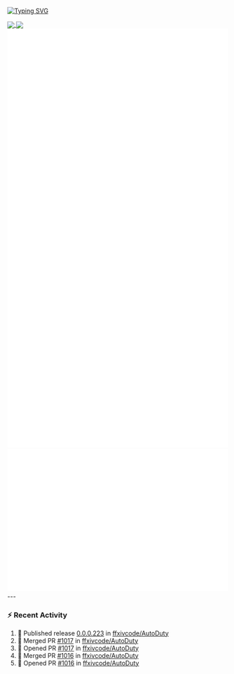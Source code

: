 [![Typing SVG](https://readme-typing-svg.demolab.com?font=Fira+Code&duration=1000&pause=1000&multiline=true&repeat=false&width=435&lines=Simon+Latusek+%7C+Gameplay+Engineer)](https://git.io/typing-svg)

<a href="https://github.com/anuraghazra/github-readme-stats">
  <img height=200 align="center" src="https://github-readme-stats.vercel.app/api?username=erdelf&theme=radical" />
</a>
<a href="https://github.com/anuraghazra/convoychat">
  <img height=200 align="center" src="https://streak-stats.demolab.com?user=erdelf&theme=radical&mode=weekly" />
</a>

<picture>
  <img src="/github-metrics.svg" alt="Metrics">
</picture>

<picture>
  <img src="/github-metrics-achievements.svg" alt="Achievements">
</picture>
---

### :zap: Recent Activity
<!--START_SECTION:activity-->
1. 🚀 Published release [0.0.0.223](https://github.com/ffxivcode/AutoDuty/releases/tag/0.0.0.223) in [ffxivcode/AutoDuty](https://github.com/ffxivcode/AutoDuty)
2. 🎉 Merged PR [#1017](https://github.com/ffxivcode/AutoDuty/pull/1017) in [ffxivcode/AutoDuty](https://github.com/ffxivcode/AutoDuty)
3. 💪 Opened PR [#1017](https://github.com/ffxivcode/AutoDuty/pull/1017) in [ffxivcode/AutoDuty](https://github.com/ffxivcode/AutoDuty)
4. 🎉 Merged PR [#1016](https://github.com/ffxivcode/AutoDuty/pull/1016) in [ffxivcode/AutoDuty](https://github.com/ffxivcode/AutoDuty)
5. 💪 Opened PR [#1016](https://github.com/ffxivcode/AutoDuty/pull/1016) in [ffxivcode/AutoDuty](https://github.com/ffxivcode/AutoDuty)
<!--END_SECTION:activity-->

<!--
**erdelf/erdelf** is a ✨ _special_ ✨ repository because its `README.md` (this file) appears on your GitHub profile.

Here are some ideas to get you started:

- 🔭 I’m currently working on ...
- 🌱 I’m currently learning ...
- 👯 I’m looking to collaborate on ...
- 🤔 I’m looking for help with ...
- 💬 Ask me about ...
- 📫 How to reach me: ...
- 😄 Pronouns: ...
- ⚡ Fun fact: ...
-->
